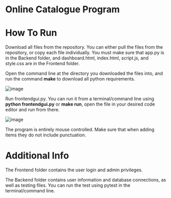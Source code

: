 # Online Catalogue Program

# How To Run

Download all files from the repository. You can either pull the files from the repository, or copy each file individually. 
You must make sure that app.py is in the Backend folder, and dashboard.html, index.html, script.js, and style.css are in the Frontend folder.

Open the command line at the directory you downloaded the files into, and run the command **make** to download all python requirements.

![image](https://github.com/user-attachments/assets/37abb2f6-5116-4dea-8740-2247ec3a245f)

Run frontendgui.py. You can run it from a terminal/command line using **python frontendgui.py** or **make run**, open the file in your desired code editor and run from there.

![image](https://github.com/user-attachments/assets/de1ca0f9-4767-4999-b86f-8f81fdb86164)

The program is entirely mouse controlled. Make sure that when adding items they do not include punctuation.

# Additional Info

The Frontend folder contains the user login and admin privileges.

The Backend folder contains user information and database connections, as well as testing files. You can run the test using pytest in the terminal/command line.


